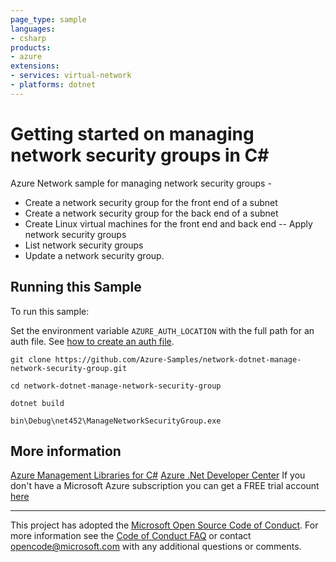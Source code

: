 ```yaml
---
page_type: sample
languages:
- csharp
products:
- azure
extensions:
- services: virtual-network
- platforms: dotnet
---
```


# Getting started on managing network security groups in C# #

 Azure Network sample for managing network security groups -
  - Create a network security group for the front end of a subnet
  - Create a network security group for the back end of a subnet
  - Create Linux virtual machines for the front end and back end
  -- Apply network security groups
  - List network security groups
  - Update a network security group.


## Running this Sample ##

To run this sample:

Set the environment variable `AZURE_AUTH_LOCATION` with the full path for an auth file. See [how to create an auth file](https://github.com/Azure/azure-libraries-for-net/blob/master/AUTH.md).

    git clone https://github.com/Azure-Samples/network-dotnet-manage-network-security-group.git

    cd network-dotnet-manage-network-security-group

    dotnet build

    bin\Debug\net452\ManageNetworkSecurityGroup.exe

## More information ##

[Azure Management Libraries for C#](https://github.com/Azure/azure-sdk-for-net/tree/Fluent)
[Azure .Net Developer Center](https://azure.microsoft.com/en-us/develop/net/)
If you don't have a Microsoft Azure subscription you can get a FREE trial account [here](http://go.microsoft.com/fwlink/?LinkId=330212)

---

This project has adopted the [Microsoft Open Source Code of Conduct](https://opensource.microsoft.com/codeofconduct/). For more information see the [Code of Conduct FAQ](https://opensource.microsoft.com/codeofconduct/faq/) or contact [opencode@microsoft.com](mailto:opencode@microsoft.com) with any additional questions or comments.